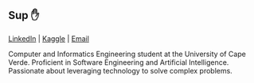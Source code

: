 ## Sup :hand:
[LinkedIn](https://linkedin.com/in/anaximeno) | [Kaggle](https://kaggle.com/anaxmenobrito) | [Email](mailto:anaximenobrito@gmail.com)

Computer and Informatics Engineering student at the University of Cape Verde. Proficient in Software Engineering and Artificial Intelligence. Passionate about leveraging technology to solve complex problems.
